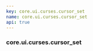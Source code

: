 ```yaml
---
key: core.ui.curses.cursor_set
name: core.ui.curses.cursor_set
api: true
---
```


### core.ui.curses.cursor_set
